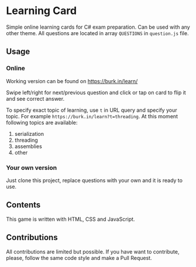 # Learning Card

Simple online learning cards for C# exam preparation. Can be used with any other theme. All questions are located in array `QUESTIONS` in `question.js` file.

## Usage

### Online

Working version can be found on https://burk.in/learn/

Swipe left/right for next/previous question and click or tap on card to flip it and see correct answer.

To specify exact topic of learning, use `t` in URL query and specify your topic. For example `https://burk.in/learn?t=threading`. At this moment following topics are available:
1. serialization
2. threading
3. assemblies
4. other

### Your own version

Just clone this project, replace questions with your own and it is ready to use.

## Contents

This game is written with HTML, CSS and JavaScript.

## Contributions

All contributions are limited but possible. If you have want to contribute, please, follow the same code style and make a Pull Request.